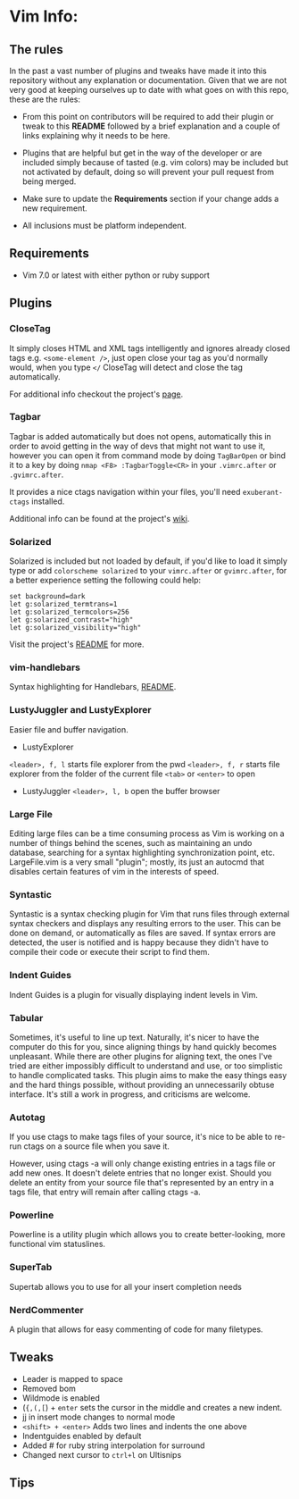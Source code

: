 # Vim Info:


## The rules

In the past a vast number of plugins and tweaks have made it into this repository without any explanation or documentation. Given that we are not very good at keeping ourselves up to date with what goes on with this repo, these are the rules:

* From this point on contributors will be required to add their plugin or tweak to this **README** followed by a brief explanation and a couple of links explaining why it needs to be here.

* Plugins that are helpful but get in the way of the developer or are included simply because of tasted (e.g. vim colors) may be included but not activated by default, doing so will prevent your pull request from being merged.

* Make sure to update the **Requirements** section if your change adds a new requirement.

* All inclusions must be platform independent.

## Requirements

* Vim 7.0 or latest with either python or ruby support

## Plugins

### CloseTag

It simply closes HTML and XML tags intelligently and ignores already closed tags e.g. `<some-element />`, just open close your tag as you'd normally would, when you type `</` CloseTag will detect and close the tag automatically.

For additional info checkout the project's [page](http://www.vim.org/scripts/script.php?script_id=13).

### Tagbar

Tagbar is added automatically but does not opens, automatically this in order to avoid getting in the way of devs that 
might not want to use it, however you can open it from command mode by doing `TagBarOpen` or bind it to a key by doing
`nmap <F8> :TagbarToggle<CR>` in your `.vimrc.after` or `.gvimrc.after`.

It provides a nice ctags navigation within your files, you'll need `exuberant-ctags` installed.

Additional info can be found at the project's [wiki](https://github.com/majutsushi/tagbar/wiki).


### Solarized

Solarized is included but not loaded by default, if you'd like to load it simply type or add `colorscheme solarized` to your `vimrc.after` or `gvimrc.after`, for a better experience setting the following could help:

```vim
set background=dark
let g:solarized_termtrans=1
let g:solarized_termcolors=256
let g:solarized_contrast="high"
let g:solarized_visibility="high"
```

Visit the project's [README](https://github.com/altercation/vim-colors-solarized/blob/master/README.mkd) for more.


### vim-handlebars

Syntax highlighting for Handlebars, [README](https://github.com/nono/vim-handlebars/blob/master/README.md).

### LustyJuggler and LustyExplorer
Easier file and buffer navigation.

* LustyExplorer

`<leader>, f, l` starts file explorer from the pwd
`<leader>, f, r` starts file explorer from the folder of the current file
`<tab>` or `<enter>` to open

* LustyJuggler
`<leader>, l, b` open the buffer browser

### Large File
Editing large files can be a time consuming process as Vim is working on a number of things behind the scenes, such as maintaining an undo database, searching for a syntax highlighting synchronization point, etc.  LargeFile.vim is a very small "plugin"; mostly, its just an autocmd that disables certain features of vim in the interests of speed. 

### Syntastic
Syntastic is a syntax checking plugin for Vim that runs files through external syntax checkers and displays any resulting errors to the user. This can be done on demand, or automatically as files are saved. If syntax errors are detected, the user is notified and is happy because they didn't have to compile their code or execute their script to find them.

### Indent Guides
Indent Guides is a plugin for visually displaying indent levels in Vim.

### Tabular
Sometimes, it's useful to line up text. Naturally, it's nicer to have the computer do this for you, since aligning things by hand quickly becomes unpleasant. While there are other plugins for aligning text, the ones I've tried are either impossibly difficult to understand and use, or too simplistic to handle complicated tasks. This plugin aims to make the easy things easy and the hard things possible, without providing an unnecessarily obtuse interface. It's still a work in progress, and criticisms are welcome.

### Autotag
If you use ctags to make tags files of your source, it's nice to be able to re-run ctags on a source file when you save it.

However, using ctags -a will only change existing entries in a tags file or add new ones. It doesn't delete entries that no longer exist. Should you delete an entity from your source file that's represented by an entry in a tags file, that entry will remain after calling ctags -a.

### Powerline
Powerline is a utility plugin which allows you to create better-looking, more functional vim statuslines.

### SuperTab
Supertab allows you to use <Tab> for all your insert completion needs

### NerdCommenter
A plugin that allows for easy commenting of code for many filetypes.

## Tweaks
* Leader is mapped to space
* Removed bom
* Wildmode is enabled
* (`{,(,[`) + `enter` sets the cursor in the middle and creates a new indent.
* jj in insert mode changes to normal mode
* `<shift> + <enter>` Adds two lines and indents the one above
* Indentguides enabled by default
* Added # for ruby string interpolation for surround
* Changed next cursor to `ctrl+l` on Ultisnips

## Tips
